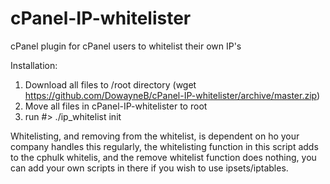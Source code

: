 # cPanel-IP-whitelister
cPanel plugin for cPanel users to whitelist their own IP's


Installation:

1) Download all files to /root directory (wget https://github.com/DowayneB/cPanel-IP-whitelister/archive/master.zip)
2) Move all files in cPanel-IP-whitelister to root
3) run #> ./ip_whitelist init


Whitelisting, and removing from the whitelist, is dependent on ho your company handles this regularly, the whitelisting function in this script adds to the cphulk whitelis, and the remove whitelist function does nothing, you can add your own scripts in there if you wish to use ipsets/iptables.
